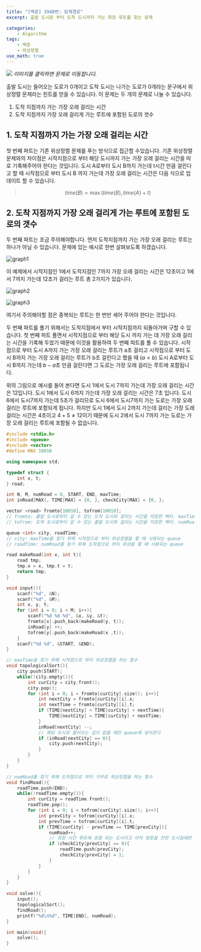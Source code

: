 ```yaml
--- 
title: "[백준] 1948번: 임계경로"
excerpt: 출발 도시로 부터 도착 도시까지 가는 최장 루트를 찾는 문제

categories:
    - Algorithm
tags:
    - 백준
    - 위상정렬
use_math: true
---
```


[<img src="../../assets/images/algorithm/baekjoon1948">](https://www.acmicpc.net/problem/1948)
*이미지를 클릭하면 문제로 이동합니다.*

출발 도시는 들어오는 도로가 0개이고 도착 도시는 나가는 도로가 0개라는 문구에서 위상정렬 문제라는 힌트를 얻을 수 있습니다. 이 문제는 두 개의 문제로 나눌 수 있습니다.

1. 도착 지점까지 가는 가장 오래 걸리는 시간
2. 도착 지점까지 가장 오래 걸리게 가는 루트에 포함된 도로의 갯수

## 1. 도착 지점까지 가는 가장 오래 걸리는 시간


첫 번째 파트는 기존 위상정렬 문제를 푸는 방식으로 접근할 수있습니다. 기존 위상정렬 문제와의 차이점은 시작지점으로 부터 해당 도시까지 가는 가장 오래 걸리는 시간을 따로 기록해주어야 한다는 것입니다. 도시 A로부터 도시 B까지 가는데 t시간 만큼 걸린다고 할 때 시작점으로 부터 도시 B 까지 가는데 가장 오래 걸리는 시간은 다음 식으로 업데이트 할 수 있습니다.

> $$time(B) = \max(time(B), time(A) + t)$$

## 2. 도착 지점까지 가장 오래 걸리게 가는 루트에 포함된 도로의 갯수

두 번째 파트는 조금 주의해야합니다. 먼저 도착지점까지 가는 가장 오래 걸리는 루트는 하나가 아닐 수 있습니다. 문제에 있는 예시로 한번 살펴보도록 하겠습니다.

![graph1](../../assets/images/algorithm/baekjoon1948-graph1)

이 예제에서 시작지점인 1에서 도착지점인 7까지 가장 오래 걸리는 시간은 12초이고 1에서 7까지 가는데 12초가 걸리는 루트 총 2가지가 있습니다.

![graph2](../../assets/images/algorithm/baekjoon1948-graph2)


![graph3](../../assets/images/algorithm/baekjoon1948-graph3)

여기서 주의해야할 점은 중복되는 루트는 한 번만 세어 주어야 한다는 것입니다. 


두 번째 파트를 풀기 위해서는 도착지점에서 부터 시작지점까지 되돌아가며 구할 수 있습니다. 첫 번째 파트 풀면서 시작지점으로 부터 해당 도시 까지 가는 데 가장 오래 걸리는 시간을 기록해 두었기 때문에 이것을 활용하여 두 번째 파트를 풀 수 있습니다. 시작점으로 부터 도시 A까지 가는 가장 오래 걸리는 루트가 a초 걸리고 시작점으로 부터 도시 B까지 가는 가장 오래 걸리는 루트가 b초 걸린다고 했을 때 $(a < b)$ 도시 A로부터 도시 B까지 가는데 $b - a$초 만큼 걸린다면 그 도로는 가장 오래 걸리는 루트에 포함됩니다. 


위의 그림으로 예시를 들어 본다면 도시 1에서 도시 7까지 가는데 가장 오래 걸리는 시간은 12입니다. 도시 1에서 도시 6까지 가는데 가장 오래 걸리는 시간은 7초 입니다. 도시 6에서 도시7까지 가는데 5초가 걸리므로 도시 6에서 도시7까지 가는 도로는 가장 오래 걸리는 루트에 포함되게 됩니다. 하지만 도시 1에서 도시 2까지 가는데 걸리는 가장 도래 걸리는 시간은 4초이고 $4 + 5 \neq 12$이기 때문에 도시 2에서 도시 7까지 가는 도로는 가장 오래 걸리는 루트에 포함될 수 없습니다.


```cpp
#include <stdio.h>
#include <queue>
#include <vector>
#define MAX 10010

using namespace std;

typedef struct {
    int x, t;
} road;

int N, M, numRoad = 0, START, END, maxTime;
int inRoad[MAX], TIME[MAX] = {0, }, checkCity[MAX] = {0, };

vector <road> fromto[10010], tofrom[10010];
// fromto: 출발 도시로부터 갈 수 있는 도착 도시와 걸리는 시간을 저장한 벡터. maxTime을 찾는데 사용
// tofrom: 도착 도시로부터 갈 수 있는 출발 도시와 걸리는 시간을 저장한 벡터. numRoad를 찾는데 사용

queue <int> city, roadTime;
// city: maxTime을 찾기 위해 시작점으로 부터 위상정렬을 할 때 사용되는 queue
// roadTime: numRoad를 찾기 위해 도착점으로 부터 위상을 할 때 사용되는 queue

road makeRoad(int x, int t){
    road tmp;
    tmp.x = x, tmp.t = t;
    return tmp;
}

void input(){
    scanf("%d", &N);
    scanf("%d", &M);
    int x, y, t;
    for (int i = 0; i < M; i++){
        scanf("%d %d %d", &x, &y, &t);
        fromto[x].push_back(makeRoad(y, t)); 
        inRoad[y] ++;
        tofrom[y].push_back(makeRoad(x ,t));
    }
    scanf("%d %d", &START, &END);
}

// maxTime을 찾기 위해 시작점으로 부터 위상정렬을 하는 함수
void topologicalSort(){
    city.push(START);
    while(!city.empty()){
        int curCity = city.front();
        city.pop();
        for (int i = 0; i < fromto[curCity].size(); i++){
            int nextCity = fromto[curCity][i].x;
            int nextTime = fromto[curCity][i].t;
            if (TIME[nextCity] < TIME[curCity] + nextTime){
                TIME[nextCity] = TIME[curCity] + nextTime;
            }
            inRoad[nextCity] --;
            // 해당 도시로 들어오는 길이 없을 때만 queue에 넣어준다
            if (inRoad[nextCity] == 0){
                city.push(nextCity);
            }
        }
    }
}

// numRoad를 찾기 위해 도착점으로 부터 거꾸로 위상정렬을 하는 함수
void findRoad(){
    roadTime.push(END);
    while(!roadTime.empty()){
        int curCity = roadTime.front();
        roadTime.pop();
        for (int i = 0; i < tofrom[curCity].size(); i++){
            int prevCity = tofrom[curCity][i].x;
            int prevTime = tofrom[curCity][i].t;
            if (TIME[curCity] - prevTime == TIME[prevCity]){
                numRoad++;
                // 최장 시간 루트에 포함 되는 도시이고 아직 방문을 안한 도시일때만 queue에 넣어주어서 중복으로 방문하는 것 방지
                if (checkCity[prevCity] == 0){
                    roadTime.push(prevCity);
                    checkCity[prevCity] = 1;
                }
            }
        }
    }
}

void solve(){
    input();
    topologicalSort();
    findRoad();
    printf("%d\n%d", TIME[END], numRoad);
}

int main(void){
    solve();
}

```